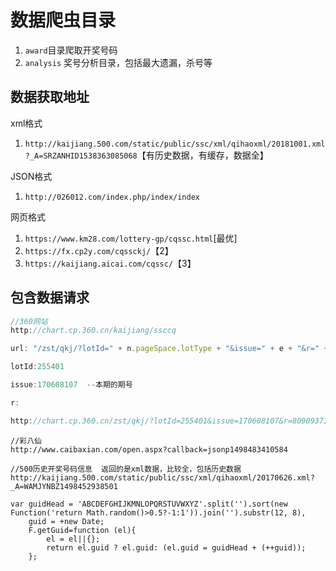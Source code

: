 数据爬虫目录
=========

1. `award`目录爬取开奖号码
2. `analysis` 奖号分析目录，包括最大遗漏，杀号等

## 数据获取地址

xml格式

1. `http://kaijiang.500.com/static/public/ssc/xml/qihaoxml/20181001.xml?_A=SRZANHID1538363085068`【有历史数据，有缓存，数据全】

JSON格式

1. `http://026012.com/index.php/index/index`

网页格式

1. `https://www.km28.com/lottery-gp/cqssc.html`[最优]
2. `https://fx.cp2y.com/cqssckj/`【2】
3. `https://kaijiang.aicai.com/cqssc/`【3】

## 包含数据请求

```javascript
//360网站
http://chart.cp.360.cn/kaijiang/ssccq 

url: "/zst/qkj/?lotId=" + n.pageSpace.lotType + "&issue=" + e + "&r=" + Math.random(),

lotId:255401

issue:170608107  --本期的期号

r:

http://chart.cp.360.cn/zst/qkj/?lotId=255401&issue=170608107&r=80909373505058
```

```
//彩八仙  
http://www.caibaxian.com/open.aspx?callback=jsonp1498483410584
```

```
//500历史开奖号码信息  返回的是xml数据，比较全，包括历史数据
http://kaijiang.500.com/static/public/ssc/xml/qihaoxml/20170626.xml?_A=WAMJYNBZ1498452938501

var guidHead = 'ABCDEFGHIJKMNLOPQRSTUVWXYZ'.split('').sort(new Function('return Math.random()>0.5?-1:1')).join('').substr(12, 8),
	guid = +new Date;
	F.getGuid=function (el){
		el = el||{};
		return el.guid ? el.guid: (el.guid = guidHead + (++guid));
	};
```